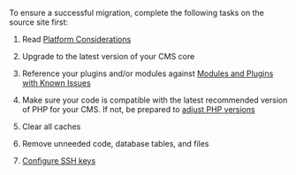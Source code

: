 To ensure a successful migration, complete the following tasks on the source site first:

1. Read [Platform Considerations](/platform-considerations)

1. Upgrade to the latest version of your CMS core

1. Reference your plugins and/or modules against [Modules and Plugins with Known Issues](/modules-plugins-known-issues)

1. Make sure your code is compatible with the latest recommended version of PHP for your CMS. If not, be prepared to [adjust PHP versions](/php-versions/#configure-php-version)

1. Clear all caches

1. Remove unneeded code, database tables, and files

1. [Configure SSH keys](/ssh-keys)
